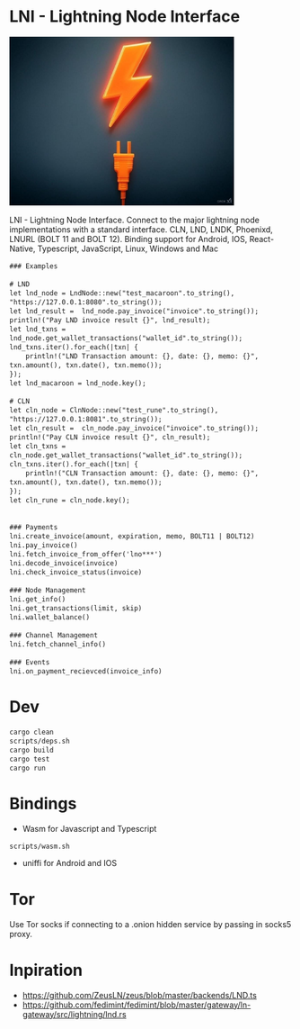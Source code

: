 LNI - Lightning Node Interface
==============================

<img src="./assets/logo.jpg" alt="logo" style="max-height: 300px;">

LNI - Lightning Node Interface. Connect to the major lightning node implementations with a standard interface. CLN, LND, LNDK, Phoenixd, LNURL (BOLT 11 and BOLT 12). Binding support for Android, IOS, React-Native, Typescript, JavaScript, Linux, Windows and Mac

```
### Examples

# LND
let lnd_node = LndNode::new("test_macaroon".to_string(), "https://127.0.0.1:8080".to_string());
let lnd_result =  lnd_node.pay_invoice("invoice".to_string());
println!("Pay LND invoice result {}", lnd_result);
let lnd_txns = lnd_node.get_wallet_transactions("wallet_id".to_string());
lnd_txns.iter().for_each(|txn| {
    println!("LND Transaction amount: {}, date: {}, memo: {}", txn.amount(), txn.date(), txn.memo()); 
});
let lnd_macaroon = lnd_node.key();

# CLN
let cln_node = ClnNode::new("test_rune".to_string(), "https://127.0.0.1:8081".to_string());
let cln_result =  cln_node.pay_invoice("invoice".to_string());
println!("Pay CLN invoice result {}", cln_result);
let cln_txns = cln_node.get_wallet_transactions("wallet_id".to_string());
cln_txns.iter().for_each(|txn| {
    println!("CLN Transaction amount: {}, date: {}, memo: {}", txn.amount(), txn.date(), txn.memo()); 
});
let cln_rune = cln_node.key();


### Payments
lni.create_invoice(amount, expiration, memo, BOLT11 | BOLT12)
lni.pay_invoice()
lni.fetch_invoice_from_offer('lno***')
lni.decode_invoice(invoice)
lni.check_invoice_status(invoice)

### Node Management
lni.get_info()
lni.get_transactions(limit, skip)
lni.wallet_balance()

### Channel Management
lni.fetch_channel_info()

### Events
lni.on_payment_recievced(invoice_info)

```

Dev
====
```
cargo clean
scripts/deps.sh
cargo build
cargo test
cargo run
```

Bindings
========
- Wasm for Javascript and Typescript
```
scripts/wasm.sh
```
- uniffi for Android and IOS

Tor
===
Use Tor socks if connecting to a .onion hidden service by passing in socks5 proxy.


Inpiration
==========
- https://github.com/ZeusLN/zeus/blob/master/backends/LND.ts
- https://github.com/fedimint/fedimint/blob/master/gateway/ln-gateway/src/lightning/lnd.rs